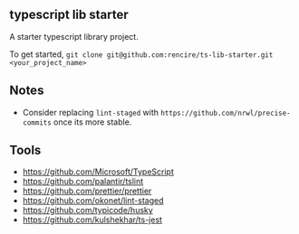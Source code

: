 ## typescript lib starter

A starter typescript library project.

To get started, `git clone git@github.com:rencire/ts-lib-starter.git <your_project_name>`

## Notes

* Consider replacing `lint-staged` with `https://github.com/nrwl/precise-commits` once its more stable.

## Tools

* https://github.com/Microsoft/TypeScript
* https://github.com/palantir/tslint
* https://github.com/prettier/prettier
* https://github.com/okonet/lint-staged
* https://github.com/typicode/husky
* https://github.com/kulshekhar/ts-jest
